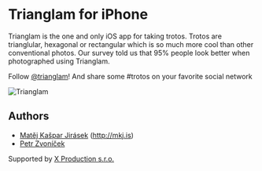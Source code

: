 # Trianglam for iPhone

Trianglam is the one and only iOS app for taking trotos. Trotos are trianglular, hexagonal or rectangular which is so much more cool than other conventional photos. Our survey told us that 95% people look better when photographed using Trianglam.

Follow [@trianglam](https://twitter.com/trianglam)!
And share some #trotos on your favorite social network

![Trianglam](http://a3.mzstatic.com/us/r30/Purple6/v4/28/fb/6d/28fb6d74-6e01-4eed-dc1b-2a0e10e59b88/screen568x568.jpeg)

## Authors

- [Matěj Kašpar Jirásek](https://github.com/mkj-is) (http://mkj.is)
- [Petr Zvoníček](https://github.com/zvonicek)

Supported by [X Production s.r.o.](http://www.xproduction.cz)
